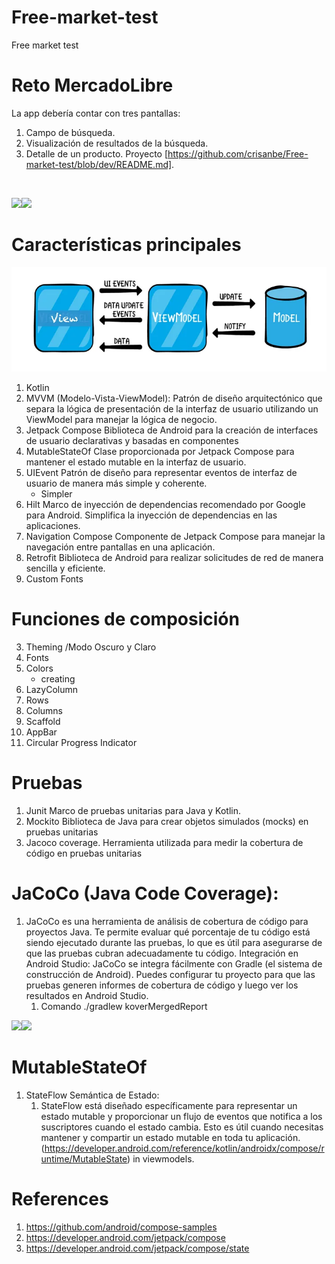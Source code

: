 # Free-market-test
Free market test

# Reto MercadoLibre
La app debería contar con tres pantallas:
1. Campo de búsqueda.
2. Visualización de resultados de la búsqueda.
3. Detalle de un producto.
Proyecto
[https://github.com/crisanbe/Free-market-test/blob/dev/README.md].

<img src="https://github.com/crisanbe/Free-market-test/blob/dev/app/src/main/res/drawable/gif.gif" alt=""/>

![](https://i.imgur.com/hs6r85i.png)![](https://i.imgur.com/T94R9Lw.png)

# Características principales
![img.png](img.png)
1. Kotlin
1. MVVM (Modelo-Vista-ViewModel): Patrón de diseño arquitectónico que separa la lógica de presentación de la interfaz de usuario utilizando un ViewModel para manejar la lógica de negocio.
1. Jetpack Compose Biblioteca de Android para la creación de interfaces de usuario declarativas y basadas en componentes
1. MutableStateOf Clase proporcionada por Jetpack Compose para mantener el estado mutable en la interfaz de usuario.
1. UIEvent Patrón de diseño para representar eventos de interfaz de usuario de manera más simple y coherente.
    - Simpler
1. Hilt Marco de inyección de dependencias recomendado por Google para Android. Simplifica la inyección de dependencias en las aplicaciones.
1. Navigation Compose Componente de Jetpack Compose para manejar la navegación entre pantallas en una aplicación.
1. Retrofit Biblioteca de Android para realizar solicitudes de red de manera sencilla y eficiente.
1. Custom Fonts

# Funciones de composición

3. Theming /Modo Oscuro y Claro
4. Fonts
5. Colors
    - creating
7. LazyColumn
8. Rows
9. Columns
10. Scaffold
11. AppBar
12. Circular Progress Indicator

# Pruebas
1. Junit Marco de pruebas unitarias para Java y Kotlin.
2. Mockito Biblioteca de Java para crear objetos simulados (mocks) en pruebas unitarias
3. Jacoco coverage. Herramienta utilizada para medir la cobertura de código en pruebas unitarias

# JaCoCo (Java Code Coverage):
1. JaCoCo es una herramienta de análisis de cobertura de código para proyectos Java. Te permite evaluar qué porcentaje de tu código está siendo ejecutado durante las pruebas, lo que es útil para asegurarse de que las pruebas cubran adecuadamente tu código.
   Integración en Android Studio:
   JaCoCo se integra fácilmente con Gradle (el sistema de construcción de Android).
   Puedes configurar tu proyecto para que las pruebas generen informes de cobertura de código y luego ver los resultados en Android Studio.
    1. Comando ./gradlew koverMergedReport

![](https://i.imgur.com/WdP9C2Z.png)![](https://i.imgur.com/namAlVt.png)

#  MutableStateOf
1. StateFlow Semántica de Estado:
    1. StateFlow  está diseñado específicamente para representar un estado mutable y proporcionar un flujo de eventos que notifica a los suscriptores cuando el estado cambia. Esto es útil cuando necesitas mantener y compartir un estado mutable en toda tu aplicación. (https://developer.android.com/reference/kotlin/androidx/compose/runtime/MutableState) in viewmodels.

# References
1. https://github.com/android/compose-samples
1. https://developer.android.com/jetpack/compose
1. https://developer.android.com/jetpack/compose/state

